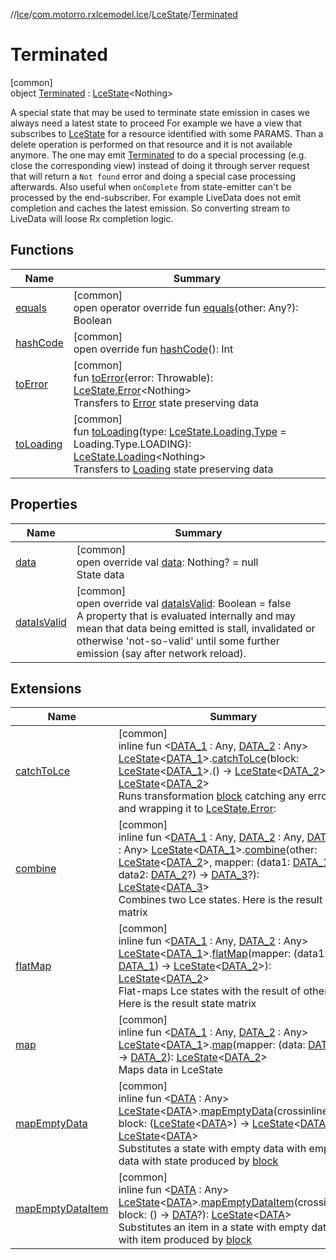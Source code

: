 //[lce](../../../../index.md)/[com.motorro.rxlcemodel.lce](../../index.md)/[LceState](../index.md)/[Terminated](index.md)

# Terminated

[common]\
object [Terminated](index.md) : [LceState](../index.md)&lt;Nothing&gt; 

A special state that may be used to terminate state emission in cases we always need a latest state to proceed For example we have a view that subscribes to [LceState](../index.md) for a resource identified with some PARAMS. Than a delete operation is performed on that resource and it is not available anymore. The one may emit [Terminated](index.md) to do a special processing (e.g. close the corresponding view) instead of doing it through server request that will return a `Not found` error and doing a special case processing afterwards. Also useful when `onComplete` from state-emitter can't be processed by the end-subscriber. For example LiveData does not emit completion and caches the latest emission. So converting stream to LiveData will loose Rx completion logic.

## Functions

| Name | Summary |
|---|---|
| [equals](equals.md) | [common]<br>open operator override fun [equals](equals.md)(other: Any?): Boolean |
| [hashCode](hash-code.md) | [common]<br>open override fun [hashCode](hash-code.md)(): Int |
| [toError](../to-error.md) | [common]<br>fun [toError](../to-error.md)(error: Throwable): [LceState.Error](../-error/index.md)&lt;Nothing&gt;<br>Transfers to [Error](../-error/index.md) state preserving data |
| [toLoading](../to-loading.md) | [common]<br>fun [toLoading](../to-loading.md)(type: [LceState.Loading.Type](../-loading/-type/index.md) = Loading.Type.LOADING): [LceState.Loading](../-loading/index.md)&lt;Nothing&gt;<br>Transfers to [Loading](../-loading/index.md) state preserving data |

## Properties

| Name | Summary |
|---|---|
| [data](data.md) | [common]<br>open override val [data](data.md): Nothing? = null<br>State data |
| [dataIsValid](data-is-valid.md) | [common]<br>open override val [dataIsValid](data-is-valid.md): Boolean = false<br>A property that is evaluated internally and may mean that data being emitted is stall, invalidated or otherwise 'not-so-valid' until some further emission (say after network reload). |

## Extensions

| Name | Summary |
|---|---|
| [catchToLce](../../catch-to-lce.md) | [common]<br>inline fun &lt;[DATA_1](../../catch-to-lce.md) : Any, [DATA_2](../../catch-to-lce.md) : Any&gt; [LceState](../index.md)&lt;[DATA_1](../../catch-to-lce.md)&gt;.[catchToLce](../../catch-to-lce.md)(block: [LceState](../index.md)&lt;[DATA_1](../../catch-to-lce.md)&gt;.() -&gt; [LceState](../index.md)&lt;[DATA_2](../../catch-to-lce.md)&gt;): [LceState](../index.md)&lt;[DATA_2](../../catch-to-lce.md)&gt;<br>Runs transformation [block](../../catch-to-lce.md) catching any error and wrapping it to [LceState.Error](../-error/index.md): |
| [combine](../../combine.md) | [common]<br>inline fun &lt;[DATA_1](../../combine.md) : Any, [DATA_2](../../combine.md) : Any, [DATA_3](../../combine.md) : Any&gt; [LceState](../index.md)&lt;[DATA_1](../../combine.md)&gt;.[combine](../../combine.md)(other: [LceState](../index.md)&lt;[DATA_2](../../combine.md)&gt;, mapper: (data1: [DATA_1](../../combine.md)?, data2: [DATA_2](../../combine.md)?) -&gt; [DATA_3](../../combine.md)?): [LceState](../index.md)&lt;[DATA_3](../../combine.md)&gt;<br>Combines two Lce states. Here is the result state matrix | Receiver   | other      | Result     | |------------|------------|------------| | Loading    | Loading    | Loading    | | Loading    | Content    | Loading    | | Loading    | Error      | Error      | | Loading    | Terminated | Terminated | | Content    | Loading    | Loading    | | Content    | Content    | Content*   | | Content    | Error      | Error      | | Content    | Terminated | Terminated | | Error      | Loading    | Error      | | Error      | Content    | Error      | | Error      | Error      | Error      | | Error      | Terminated | Terminated | | Terminated | Loading    | Terminated | | Terminated | Content    | Terminated | | Terminated | Error      | Terminated | | Terminated | Terminated | Terminated | |
| [flatMap](../../flat-map.md) | [common]<br>inline fun &lt;[DATA_1](../../flat-map.md) : Any, [DATA_2](../../flat-map.md) : Any&gt; [LceState](../index.md)&lt;[DATA_1](../../flat-map.md)&gt;.[flatMap](../../flat-map.md)(mapper: (data1: [DATA_1](../../flat-map.md)) -&gt; [LceState](../index.md)&lt;[DATA_2](../../flat-map.md)&gt;): [LceState](../index.md)&lt;[DATA_2](../../flat-map.md)&gt;<br>Flat-maps Lce states with the result of other Here is the result state matrix | Receiver   | mapper     | Result     | |------------|------------|------------| | Loading    | Loading    | Loading    | | Loading    | Content    | Loading    | | Loading    | Error      | Error      | | Loading    | Terminated | Terminated | | Content    | Loading    | Loading    | | Content    | Content    | Content*   | | Content    | Error      | Error      | | Content    | Terminated | Terminated | | Error      | Loading    | Error      | | Error      | Content    | Error      | | Error      | Error      | Error      | | Error      | Terminated | Terminated | | Terminated | Loading    | Terminated | | Terminated | Content    | Terminated | | Terminated | Error      | Terminated | | Terminated | Terminated | Terminated | |
| [map](../../map.md) | [common]<br>inline fun &lt;[DATA_1](../../map.md) : Any, [DATA_2](../../map.md) : Any&gt; [LceState](../index.md)&lt;[DATA_1](../../map.md)&gt;.[map](../../map.md)(mapper: (data: [DATA_1](../../map.md)) -&gt; [DATA_2](../../map.md)): [LceState](../index.md)&lt;[DATA_2](../../map.md)&gt;<br>Maps data in LceState |
| [mapEmptyData](../../map-empty-data.md) | [common]<br>inline fun &lt;[DATA](../../map-empty-data.md) : Any&gt; [LceState](../index.md)&lt;[DATA](../../map-empty-data.md)&gt;.[mapEmptyData](../../map-empty-data.md)(crossinline block: ([LceState](../index.md)&lt;[DATA](../../map-empty-data.md)&gt;) -&gt; [LceState](../index.md)&lt;[DATA](../../map-empty-data.md)&gt;): [LceState](../index.md)&lt;[DATA](../../map-empty-data.md)&gt;<br>Substitutes a state with empty data with empty data with state produced by [block](../../map-empty-data.md) |
| [mapEmptyDataItem](../../map-empty-data-item.md) | [common]<br>inline fun &lt;[DATA](../../map-empty-data-item.md) : Any&gt; [LceState](../index.md)&lt;[DATA](../../map-empty-data-item.md)&gt;.[mapEmptyDataItem](../../map-empty-data-item.md)(crossinline block: () -&gt; [DATA](../../map-empty-data-item.md)?): [LceState](../index.md)&lt;[DATA](../../map-empty-data-item.md)&gt;<br>Substitutes an item in a state with empty data with item produced by [block](../../map-empty-data-item.md) |
